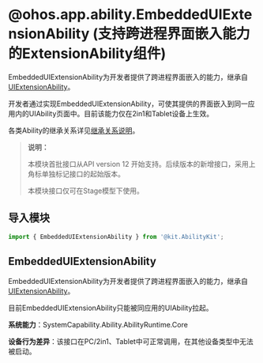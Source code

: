 # @ohos.app.ability.EmbeddedUIExtensionAbility (支持跨进程界面嵌入能力的ExtensionAbility组件)

<!--Kit: Ability Kit-->
<!--Subsystem: Ability-->
<!--Owner: @zexin_c-->
<!--Designer: @li-weifeng2024-->
<!--Tester: @lixueqing513-->
<!--Adviser: @huipeizi-->

EmbeddedUIExtensionAbility为开发者提供了跨进程界面嵌入的能力，继承自[UIExtensionAbility](js-apis-app-ability-uiExtensionAbility.md)。

开发者通过实现EmbeddedUIExtensionAbility，可使其提供的界面嵌入到同一应用内的UIAbility页面中。目前该能力仅在2in1和Tablet设备上生效。

各类Ability的继承关系详见[继承关系说明](./js-apis-app-ability-ability.md#ability的继承关系说明)。

> **说明：**
>
> 本模块首批接口从API version 12 开始支持。后续版本的新增接口，采用上角标单独标记接口的起始版本。
>
> 本模块接口仅可在Stage模型下使用。

## 导入模块

```ts
import { EmbeddedUIExtensionAbility } from '@kit.AbilityKit';
```

## EmbeddedUIExtensionAbility

EmbeddedUIExtensionAbility为开发者提供了跨进程界面嵌入的能力，继承自[UIExtensionAbility](js-apis-app-ability-uiExtensionAbility.md)。

目前EmbeddedUIExtensionAbility只能被同应用的UIAbility拉起。

**系统能力**：SystemCapability.Ability.AbilityRuntime.Core

**设备行为差异**：该接口在PC/2in1、Tablet中可正常调用，在其他设备类型中无法被启动。
